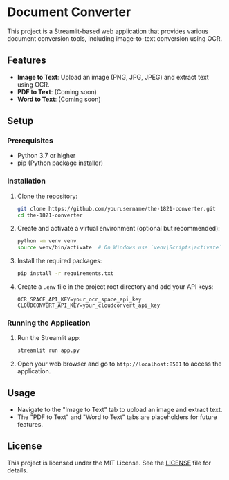 # Document Converter

This project is a Streamlit-based web application that provides various document conversion tools, including image-to-text conversion using OCR.

## Features

- **Image to Text**: Upload an image (PNG, JPG, JPEG) and extract text using OCR.
- **PDF to Text**: (Coming soon)
- **Word to Text**: (Coming soon)

## Setup

### Prerequisites

- Python 3.7 or higher
- pip (Python package installer)

### Installation

1. Clone the repository:

    ```sh
    git clone https://github.com/yourusername/the-1821-converter.git
    cd the-1821-converter
    ```

2. Create and activate a virtual environment (optional but recommended):

    ```sh
    python -m venv venv
    source venv/bin/activate  # On Windows use `venv\Scripts\activate`
    ```

3. Install the required packages:

    ```sh
    pip install -r requirements.txt
    ```

4. Create a `.env` file in the project root directory and add your API keys:

    ```plaintext
    OCR_SPACE_API_KEY=your_ocr_space_api_key
    CLOUDCONVERT_API_KEY=your_cloudconvert_api_key
    ```

### Running the Application

1. Run the Streamlit app:

    ```sh
    streamlit run app.py
    ```

2. Open your web browser and go to `http://localhost:8501` to access the application.

## Usage

- Navigate to the "Image to Text" tab to upload an image and extract text.
- The "PDF to Text" and "Word to Text" tabs are placeholders for future features.

## License

This project is licensed under the MIT License. See the [LICENSE](LICENSE) file for details.
```